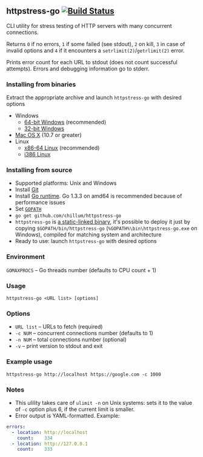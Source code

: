 ## httpstress-go [![Build Status](https://travis-ci.org/chillum/httpstress-go.svg?branch=master)](https://travis-ci.org/chillum/httpstress-go)

CLI utility for stress testing of HTTP servers with many concurrent connections.

Returns `0` if no errors, `1` if some failed (see stdout), `2` on kill, `3` in case of invalid options
and `4` if it encounters a `setrlimit(2)`/`getrlimit(2)` error.

Prints error count for each URL to stdout (does not count successful attempts).
Errors and debugging information go to stderr.

### Installing from binaries
Extract the appropriate archive and launch `httpstress-go` with desired options

* Windows
  * [64-bit Windows](https://github.com/chillum/httpstress-go/releases/download/v2.3/win64.zip) (recommended)
  * [32-bit Windows](https://github.com/chillum/httpstress-go/releases/download/v2.3/win32.zip)
* [Mac OS X](https://github.com/chillum/httpstress-go/releases/download/v2.3/mac.zip) (10.7 or greater)
* Linux
  * [x86-64 Linux](https://github.com/chillum/httpstress-go/releases/download/v2.3/linux_amd64.zip) (recommended)
  * [i386 Linux](https://github.com/chillum/httpstress-go/releases/download/v2.3/linux_386.zip)

### Installing from source
* Supported platforms: Unix and Windows
* Install [Git](http://git-scm.com/download)
* Install [Go runtime](http://golang.org/doc/install).
  Go 1.3.3 on amd64 is recommended because of performance issues
* Set [`GOPATH`](http://golang.org/doc/code.html#GOPATH)
* `go get github.com/chillum/httpstress-go`
* `httpstress-go` is
  [a static-linked binary](http://golang.org/doc/faq#Why_is_my_trivial_program_such_a_large_binary),
  it's possible to deploy it just by copying `$GOPATH/bin/httpstress-go`
  (`%GOPATH%\bin\httpstress-go.exe` on Windows),
  compiled for matching system and architecture
* Ready to use: launch `httpstress-go` with desired options

### Environment
`GOMAXPROCS` – Go threads number (defaults to CPU count + 1)

### Usage
`httpstress-go <URL list> [options]`

### Options
* `URL list` – URLs to fetch (required)
* `-c NUM` – concurrent connections number (defaults to 1)
* `-n NUM` – total connections number (optional)
* `-v` – print version to stdout and exit

### Example usage
`httpstress-go http://localhost https://google.com -c 1000`

### Notes
* This ulility takes care of `ulimit -n` on Unix systems: sets it to
  the value of `-c` option plus 6, if the current limit is smaller.
* Error output is YAML-formatted. Example:
```yaml
errors:
  - location: http://localhost
    count:    334
  - location: http://127.0.0.1
    count:    333
```
